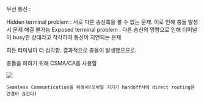 무선 통신 : 

Hidden terminal problem : 서로 다른 송신측을 볼 수 없는 문제. 이로 인해 충돌 발생 시 문제 해결 불가능
Exposed terminal problem : 다른 송신의 영향으로 인해 터미널이 busy한 상태라고 착각하여 통신이 지연되는 문제

히든 터미널이 더 심각함. 결과적으로 충돌이 발생했으므로.

충돌을 피하기 위해 CSMA/CA를 사용함

<img src = "indirectrouting.png">

    Seamless Communtication을 위해서(모바일 기기가 handoff시에 direct routing은 연결이 끊긴다)

